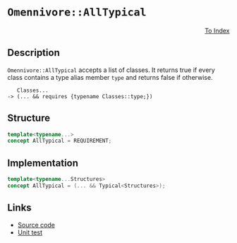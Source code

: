 <!-- Copyright 2024 Feng Mofan
SPDX-License-Identifier: Apache-2.0 -->

# `Omennivore::AllTypical`

<p style='text-align: right;'><a href="../../concepts.md#omennivore-all-typical">To Index</a></p>

## Description

`Omennivore::AllTypical` accepts a list of classes.
It returns true if every class contains a type alias member `type` and returns false if otherwise.

<pre><code>   Classes...
-> (... && requires {typename Classes::type;})</code></pre>

## Structure

```C++
template<typename...>
concept AllTypical = REQUIREMENT;
```

## Implementation

```C++
template<typename...Structures>
concept AllTypical = (... && Typical<Structures>);
```

## Links

- [Source code](../../../../conceptrodon/omennivore/concepts/all_typical.hpp)
- [Unit test](../../../../tests/unit/concepts/omennivore/all_typical.test.hpp)

